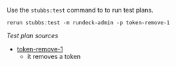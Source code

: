 
Use the `stubbs:test` command to to run test plans.

    rerun stubbs:test -m rundeck-admin -p token-remove-1

*Test plan sources*

* [token-remove-1](tests/token-remove-1.html)
  * it removes a token

